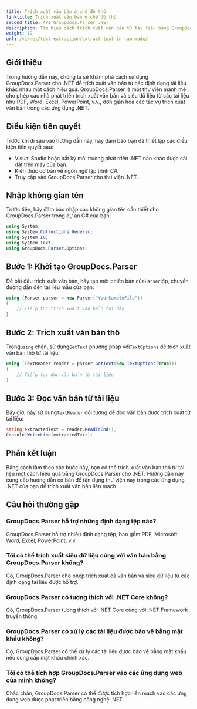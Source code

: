 ```yaml
---
title: Trích xuất văn bản ở chế độ thô
linktitle: Trích xuất văn bản ở chế độ thô
second_title: API GroupDocs.Parser .NET
description: Tìm hiểu cách trích xuất văn bản từ tài liệu bằng GroupDocs.Parser cho .NET. Trích xuất văn bản dễ dàng, hiệu quả và liền mạch trong các ứng dụng .NET của bạn.
weight: 19
url: /vi/net/text-extraction/extract-text-in-raw-mode/
---
```

## Giới thiệu
Trong hướng dẫn này, chúng ta sẽ khám phá cách sử dụng GroupDocs.Parser cho .NET để trích xuất văn bản từ các định dạng tài liệu khác nhau một cách hiệu quả. GroupDocs.Parser là một thư viện mạnh mẽ cho phép các nhà phát triển trích xuất văn bản và siêu dữ liệu từ các tài liệu như PDF, Word, Excel, PowerPoint, v.v., đơn giản hóa các tác vụ trích xuất văn bản trong các ứng dụng .NET.
## Điều kiện tiên quyết
Trước khi đi sâu vào hướng dẫn này, hãy đảm bảo bạn đã thiết lập các điều kiện tiên quyết sau:
- Visual Studio hoặc bất kỳ môi trường phát triển .NET nào khác được cài đặt trên máy của bạn.
- Kiến thức cơ bản về ngôn ngữ lập trình C#.
- Truy cập vào GroupDocs.Parser cho thư viện .NET.

## Nhập không gian tên
Trước tiên, hãy đảm bảo nhập các không gian tên cần thiết cho GroupDocs.Parser trong dự án C# của bạn:
```csharp
using System;
using System.Collections.Generic;
using System.IO;
using System.Text;
using GroupDocs.Parser.Options;
```
## Bước 1: Khởi tạo GroupDocs.Parser
 Để bắt đầu trích xuất văn bản, hãy tạo một phiên bản của`Parser`lớp, chuyển đường dẫn đến tài liệu mẫu của bạn:
```csharp
using (Parser parser = new Parser("YourSampleFile"))
{
    // Tiếp tục trích xuất văn bản tại đây
}
```
## Bước 2: Trích xuất văn bản thô
 Trong`using` chặn, sử dụng`GetText` phương pháp với`TextOptions` để trích xuất văn bản thô từ tài liệu:
```csharp
using (TextReader reader = parser.GetText(new TextOptions(true)))
{
    // Tiếp tục đọc văn bản từ tài liệu
}
```
## Bước 3: Đọc văn bản từ tài liệu
 Bây giờ, hãy sử dụng`TextReader` đối tượng để đọc văn bản được trích xuất từ tài liệu:
```csharp
string extractedText = reader.ReadToEnd();
Console.WriteLine(extractedText);
```

## Phần kết luận
Bằng cách làm theo các bước này, bạn có thể trích xuất văn bản thô từ tài liệu một cách hiệu quả bằng GroupDocs.Parser cho .NET. Hướng dẫn này cung cấp hướng dẫn cơ bản để tận dụng thư viện này trong các ứng dụng .NET của bạn để trích xuất văn bản liền mạch.

## Câu hỏi thường gặp
### GroupDocs.Parser hỗ trợ những định dạng tệp nào?
GroupDocs.Parser hỗ trợ nhiều định dạng tệp, bao gồm PDF, Microsoft Word, Excel, PowerPoint, v.v.
### Tôi có thể trích xuất siêu dữ liệu cùng với văn bản bằng GroupDocs.Parser không?
Có, GroupDocs.Parser cho phép trích xuất cả văn bản và siêu dữ liệu từ các định dạng tài liệu được hỗ trợ.
### GroupDocs.Parser có tương thích với .NET Core không?
Có, GroupDocs.Parser tương thích với .NET Core cùng với .NET Framework truyền thống.
### GroupDocs.Parser có xử lý các tài liệu được bảo vệ bằng mật khẩu không?
Có, GroupDocs.Parser có thể xử lý các tài liệu được bảo vệ bằng mật khẩu nếu cung cấp mật khẩu chính xác.
### Tôi có thể tích hợp GroupDocs.Parser vào các ứng dụng web của mình không?
Chắc chắn, GroupDocs.Parser có thể được tích hợp liền mạch vào các ứng dụng web được phát triển bằng công nghệ .NET.